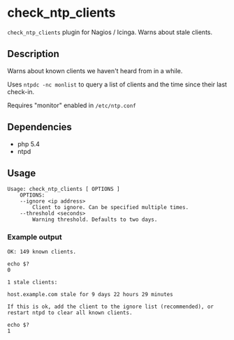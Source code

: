 # check_ntp_clients
`check_ntp_clients` plugin for Nagios / Icinga. Warns about stale clients.

## Description
Warns about known clients we haven't heard from in a while.

Uses `ntpdc -nc monlist` to query a list of clients and the time since their last check-in.

Requires "monitor" enabled in `/etc/ntp.conf`


## Dependencies
* php 5.4
* ntpd

## Usage
```
Usage: check_ntp_clients [ OPTIONS ]
	OPTIONS:
	--ignore <ip address>
		Client to ignore. Can be specified multiple times.
	--threshold <seconds>
		Warning threshold. Defaults to two days.
```

### Example output
```
OK: 149 known clients.

echo $?
0
```

```
1 stale clients:

host.example.com stale for 9 days 22 hours 29 minutes

If this is ok, add the client to the ignore list (recommended), or restart ntpd to clear all known clients.

echo $?
1
```

